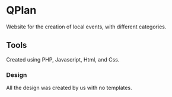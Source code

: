 # QPlan

Website for the creation of local events, with different categories.

## Tools

Created using PHP, Javascript, Html, and Css.

### Design

All the design was created by us with no templates. 
